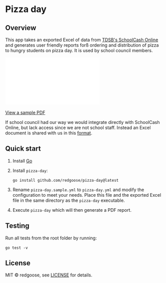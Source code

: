# Pizza day

## Overview

This app takes an exported Excel of data from [TDSB's SchoolCash Online](https://tdsb.schoolcashonline.com/) and generates user friendly reports forß ordering and distribution of pizza to hungry students on pizza day. It is used by school council members.

![Sample PDF](docs/resources/pizza_day.pdf)

[View a sample PDF](https://github.com/redgoose/pizza-day/blob/main/docs/resources/pizza_day.pdf)

If school council had our way we would integrate directly with SchoolCash Online, but lack access since we are not school staff. Instead an Excel document is shared with us in this [format](https://github.com/redgoose/pizza-day/blob/main/docs/resources/pizza.xlsx).

## Quick start

1. Install [Go](https://golang.org/doc/install)
2. Install `pizza-day`:

	```
	go install github.com/redgoose/pizza-day@latest
	```
3. Rename `pizza-day.sample.yml` to `pizza-day.yml` and modify the configuration to meet your needs. Place this file and the exported Excel file in the same directory as the `pizza-day` executable.
4. Execute `pizza-day` which will then generate a PDF report.

## Testing

Run all tests from the root folder by running:

```
go test -v
```

## License

MIT © redgoose, see [LICENSE](https://github.com/redgoose/pizza-day/blob/main/LICENSE) for details.